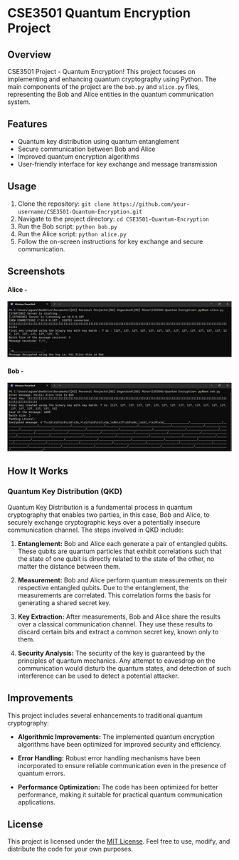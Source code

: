 # CSE3501 Quantum Encryption Project

## Overview

CSE3501 Project - Quantum Encryption! This project focuses on implementing and enhancing quantum cryptography using Python. The main components of the project are the `bob.py` and `alice.py` files, representing the Bob and Alice entities in the quantum communication system.

## Features

- Quantum key distribution using quantum entanglement
- Secure communication between Bob and Alice
- Improved quantum encryption algorithms
- User-friendly interface for key exchange and message transmission


## Usage

1. Clone the repository: `git clone https://github.com/your-username/CSE3501-Quantum-Encryption.git`
2. Navigate to the project directory: `cd CSE3501-Quantum-Encryption`
3. Run the Bob script: `python bob.py`
4. Run the Alice script: `python alice.py`
5. Follow the on-screen instructions for key exchange and secure communication.


## Screenshots

#### Alice -
![Alice](./screenshots/alice.png) 


#### Bob -
![Alice](./screenshots/bob.png) 
## How It Works

### Quantum Key Distribution (QKD)

Quantum Key Distribution is a fundamental process in quantum cryptography that enables two parties, in this case, Bob and Alice, to securely exchange cryptographic keys over a potentially insecure communication channel. The steps involved in QKD include:

1. **Entanglement:** Bob and Alice each generate a pair of entangled qubits. These qubits are quantum particles that exhibit correlations such that the state of one qubit is directly related to the state of the other, no matter the distance between them.

2. **Measurement:** Bob and Alice perform quantum measurements on their respective entangled qubits. Due to the entanglement, the measurements are correlated. This correlation forms the basis for generating a shared secret key.

3. **Key Extraction:** After measurements, Bob and Alice share the results over a classical communication channel. They use these results to discard certain bits and extract a common secret key, known only to them.

4. **Security Analysis:** The security of the key is guaranteed by the principles of quantum mechanics. Any attempt to eavesdrop on the communication would disturb the quantum states, and detection of such interference can be used to detect a potential attacker.

## Improvements

This project includes several enhancements to traditional quantum cryptography:

- **Algorithmic Improvements:** The implemented quantum encryption algorithms have been optimized for improved security and efficiency.

- **Error Handling:** Robust error handling mechanisms have been incorporated to ensure reliable communication even in the presence of quantum errors.

- **Performance Optimization:** The code has been optimized for better performance, making it suitable for practical quantum communication applications.

## License

This project is licensed under the [MIT License](LICENSE). Feel free to use, modify, and distribute the code for your own purposes.
